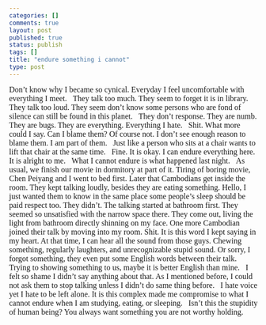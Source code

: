 ```yaml
--- 
categories: []
comments: true
layout: post
published: true
status: publish
tags: []
title: "endure something i cannot"
type: post
---
```

<div id="msgcns!3725CC0EE38B1F6!133" class="bvMsg">
<font face="Times New Roman" size="3">Don’t know why I became so cynical. Everyday I feel uncomfortable with everything I meet. </font> <font face="Times New Roman" size="3"> </font> <font face="Times New Roman" size="3">They talk too much. They seem to forget it is in library.</font> <font face="Times New Roman" size="3"> </font> <font face="Times New Roman" size="3">They talk too loud. They seem don’t know some persons who are fond of silence can still be found in this planet.</font> <font face="Times New Roman" size="3"> </font> <font face="Times New Roman" size="3">They don’t response. They are numb. They are bugs. They are everything. Everything I hate.</font> <font face="Times New Roman" size="3"> </font> <font face="Times New Roman" size="3">Shit. What more could I say. Can I blame them? Of course not. I don’t see enough reason to blame them. I am part of them.</font> <font face="Times New Roman" size="3"> </font> <font face="Times New Roman" size="3">Just like a person who sits at a chair wants to lift that chair at the same time.</font> <font face="Times New Roman" size="3"> </font> <font face="Times New Roman" size="3">Fine. It is okay. I can endure everything here. It is alright to me. </font> <font face="Times New Roman" size="3"> </font> <font face="Times New Roman" size="3">What I cannot endure is what happened last night.</font> <font face="Times New Roman" size="3"> </font> <font face="Times New Roman" size="3">As usual, we finish our movie in dormitory at part of it. Tiring of boring movie, Chen Peiyang and I went to bed first. Later that Cambodians get inside the room. They kept talking loudly, besides they are eating something. Hello, I just wanted them to know in the same place some people’s sleep should be paid respect too. They didn’t. The talking started at bathroom first. They seemed so unsatisfied with the narrow space there. They come out, living the light from bathroom directly shinning on my face. One more Cambodian joined their talk by moving into my room. Shit. It is this word I kept saying in my heart. At that time, I can hear all the sound from those guys. Chewing something, regularly laughters, and unrecognizable stupid sound. Or sorry, I forgot something, they even put some English words between their talk. Trying to showing something to us, maybe it is better English than mine.</font> <font face="Times New Roman" size="3"> </font> <font face="Times New Roman" size="3">I felt so shame I didn’t say anything about that. As I mentioned before, I could not ask them to stop talking unless I didn’t do same thing before.</font> <font face="Times New Roman" size="3"> </font> <font face="Times New Roman" size="3">I hate voice yet I hate to be left alone. It is this complex made me compromise to what I cannot endure when I am studying, eating, or sleeping.</font> <font face="Times New Roman" size="3"> </font> <font face="Times New Roman" size="3">Isn’t this the stupidity of human being? You always want something you are not worthy holding.</font> </div>
